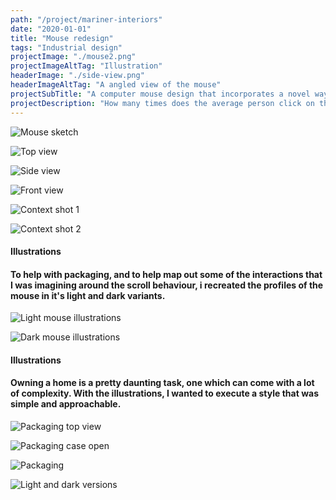 ```yaml
---
path: "/project/mariner-interiors"
date: "2020-01-01"
title: "Mouse redesign"
tags: "Industrial design"
projectImage: "./mouse2.png"
projectImageAltTag: "Illustration"
headerImage: "./side-view.png"
headerImageAltTag: "A angled view of the mouse"
projectSubTitle: "A computer mouse design that incorporates a novel way to scroll"
projectDescription: "How many times does the average person click on their computer mouse a day? How many pixels do they move across their screen? How far do they scroll? Our computer mice get used a hell of a lot. Acknowledging this, I couldn't help but recognize a huge opportunity for impact. If you can make any type of small incremental improvement to a computer mouse, it would equal a huge amount of value over it's lifetime of use."
---
```


![Mouse sketch](./mouse-sketch.png)

![Top view](./top-view.png)

![Side view](./side-view.png)

![Front view](./front-view.png)

![Context shot 1](./contextperspective.jpg)

![Context shot 2](./contextorthoganal.jpg)

<div class="project-sub-head">
    <h4 class="project-sub-title">
        Illustrations
    </h4>
    <h4 class="project-description">
        To help with packaging, and to help map out some of the interactions that I was imagining around the scroll behaviour, i recreated the profiles of the mouse in it's light and dark variants.
    </h4>
</div>

![Light mouse illustrations](./illustrations-light.png)

![Dark mouse illustrations](./illustrations-dark.png)

<div class="project-sub-head">
    <h4 class="project-sub-title">
        Illustrations
    </h4>
    <h4 class="project-description">
        Owning a home is a pretty daunting task, one which can come with a lot of complexity. With the illustrations, I wanted to execute a style that was simple and approachable. 
    </h4>
</div>

![Packaging top view](./top-view-packaging.png)

![Packaging case open](./packaging-case-open.png)

![Packaging](./packaging.jpg)

![Light and dark versions](./light-and-dark.jpg)